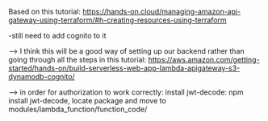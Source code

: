 Based on this tutorial: 
https://hands-on.cloud/managing-amazon-api-gateway-using-terraform/#h-creating-resources-using-terraform

-still need to add cognito to it

--> I think this will be a good way of setting up our backend rather than going through all the steps in this tutorial: https://aws.amazon.com/getting-started/hands-on/build-serverless-web-app-lambda-apigateway-s3-dynamodb-cognito/

--> in order for authorization to work correctly: install jwt-decode: npm install jwt-decode, locate package and move to modules/lambda_function/function_code/
